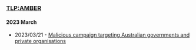 ### [TLP:AMBER](https://www.first.org/tlp/)

#### 2023 March
- 2023/03/21 - [Malicious campaign targeting Australian governments and private organisations](advisories/20230321001-Malicious-campaign-targeting-Australian-governments-and-private-organisations.md)
